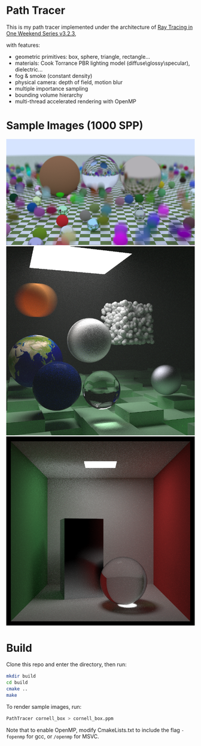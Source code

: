 # Path Tracer

This is my path tracer implemented under the architecture of [Ray Tracing in One Weekend Series v3.2.3](https://raytracing.github.io/),

with features:

- geometric primitives: box, sphere, triangle, rectangle...
- materials: Cook Torrance PBR lighting model (diffuse\glossy\specular), dielectric...
- fog & smoke (constant density)
- physical camera: depth of field, motion blur
- multiple importance sampling
- bounding volume hierarchy
- multi-thread accelerated rendering with OpenMP

# Sample Images (1000 SPP)

<img src="md.assets/readme/random.png" alt="random" style="zoom:80%;" />

<img src="md.assets/readme/final_scene.png" alt="final_scene" style="zoom:80%;" />

<img src="md.assets/readme/cornell_box.png" alt="cornell_box" style="zoom:80%;" />

# Build

Clone this repo and enter the directory, then run:

```bash
mkdir build
cd build
cmake ..
make
```

To render sample images, run:

```bash
PathTracer cornell_box > cornell_box.ppm
```

Note that to enable OpenMP, modify CmakeLists.txt to include the flag `-fopenmp` for gcc, or `/openmp` for MSVC.